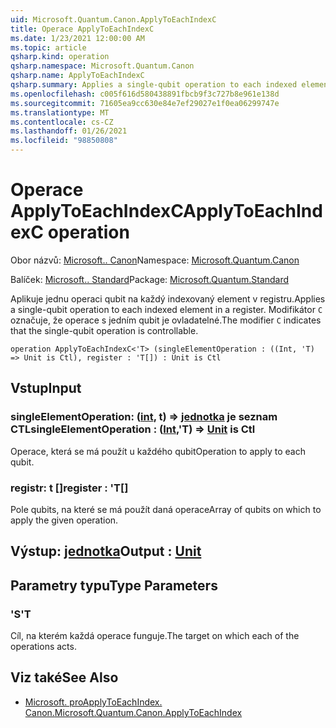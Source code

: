 ```yaml
---
uid: Microsoft.Quantum.Canon.ApplyToEachIndexC
title: Operace ApplyToEachIndexC
ms.date: 1/23/2021 12:00:00 AM
ms.topic: article
qsharp.kind: operation
qsharp.namespace: Microsoft.Quantum.Canon
qsharp.name: ApplyToEachIndexC
qsharp.summary: Applies a single-qubit operation to each indexed element in a register. The modifier `C` indicates that the single-qubit operation is controllable.
ms.openlocfilehash: c005f616d580438891fbcb9f3c727b8e961e138d
ms.sourcegitcommit: 71605ea9cc630e84e7ef29027e1f0ea06299747e
ms.translationtype: MT
ms.contentlocale: cs-CZ
ms.lasthandoff: 01/26/2021
ms.locfileid: "98850808"
---
```

# <a name="applytoeachindexc-operation"></a><span data-ttu-id="1dd07-102">Operace ApplyToEachIndexC</span><span class="sxs-lookup"><span data-stu-id="1dd07-102">ApplyToEachIndexC operation</span></span>

<span data-ttu-id="1dd07-103">Obor názvů: [Microsoft.. Canon](xref:Microsoft.Quantum.Canon)</span><span class="sxs-lookup"><span data-stu-id="1dd07-103">Namespace: [Microsoft.Quantum.Canon](xref:Microsoft.Quantum.Canon)</span></span>

<span data-ttu-id="1dd07-104">Balíček: [Microsoft.. Standard](https://nuget.org/packages/Microsoft.Quantum.Standard)</span><span class="sxs-lookup"><span data-stu-id="1dd07-104">Package: [Microsoft.Quantum.Standard](https://nuget.org/packages/Microsoft.Quantum.Standard)</span></span>


<span data-ttu-id="1dd07-105">Aplikuje jednu operaci qubit na každý indexovaný element v registru.</span><span class="sxs-lookup"><span data-stu-id="1dd07-105">Applies a single-qubit operation to each indexed element in a register.</span></span>
<span data-ttu-id="1dd07-106">Modifikátor `C` označuje, že operace s jedním qubit je ovladatelné.</span><span class="sxs-lookup"><span data-stu-id="1dd07-106">The modifier `C` indicates that the single-qubit operation is controllable.</span></span>

```qsharp
operation ApplyToEachIndexC<'T> (singleElementOperation : ((Int, 'T) => Unit is Ctl), register : 'T[]) : Unit is Ctl
```


## <a name="input"></a><span data-ttu-id="1dd07-107">Vstup</span><span class="sxs-lookup"><span data-stu-id="1dd07-107">Input</span></span>

### <a name="singleelementoperation--intt--unit--is-ctl"></a><span data-ttu-id="1dd07-108">singleElementOperation: ([int](xref:microsoft.quantum.lang-ref.int), t) => [jednotka](xref:microsoft.quantum.lang-ref.unit)  je seznam CTL</span><span class="sxs-lookup"><span data-stu-id="1dd07-108">singleElementOperation : ([Int](xref:microsoft.quantum.lang-ref.int),'T) => [Unit](xref:microsoft.quantum.lang-ref.unit)  is Ctl</span></span>

<span data-ttu-id="1dd07-109">Operace, která se má použít u každého qubit</span><span class="sxs-lookup"><span data-stu-id="1dd07-109">Operation to apply to each qubit.</span></span>


### <a name="register--t"></a><span data-ttu-id="1dd07-110">registr: t []</span><span class="sxs-lookup"><span data-stu-id="1dd07-110">register : 'T[]</span></span>

<span data-ttu-id="1dd07-111">Pole qubits, na které se má použít daná operace</span><span class="sxs-lookup"><span data-stu-id="1dd07-111">Array of qubits on which to apply the given operation.</span></span>



## <a name="output--unit"></a><span data-ttu-id="1dd07-112">Výstup: [jednotka](xref:microsoft.quantum.lang-ref.unit)</span><span class="sxs-lookup"><span data-stu-id="1dd07-112">Output : [Unit](xref:microsoft.quantum.lang-ref.unit)</span></span>



## <a name="type-parameters"></a><span data-ttu-id="1dd07-113">Parametry typu</span><span class="sxs-lookup"><span data-stu-id="1dd07-113">Type Parameters</span></span>

### <a name="t"></a><span data-ttu-id="1dd07-114">'S</span><span class="sxs-lookup"><span data-stu-id="1dd07-114">'T</span></span>

<span data-ttu-id="1dd07-115">Cíl, na kterém každá operace funguje.</span><span class="sxs-lookup"><span data-stu-id="1dd07-115">The target on which each of the operations acts.</span></span>

## <a name="see-also"></a><span data-ttu-id="1dd07-116">Viz také</span><span class="sxs-lookup"><span data-stu-id="1dd07-116">See Also</span></span>

- [<span data-ttu-id="1dd07-117">Microsoft. proApplyToEachIndex. Canon.</span><span class="sxs-lookup"><span data-stu-id="1dd07-117">Microsoft.Quantum.Canon.ApplyToEachIndex</span></span>](xref:Microsoft.Quantum.Canon.ApplyToEachIndex)